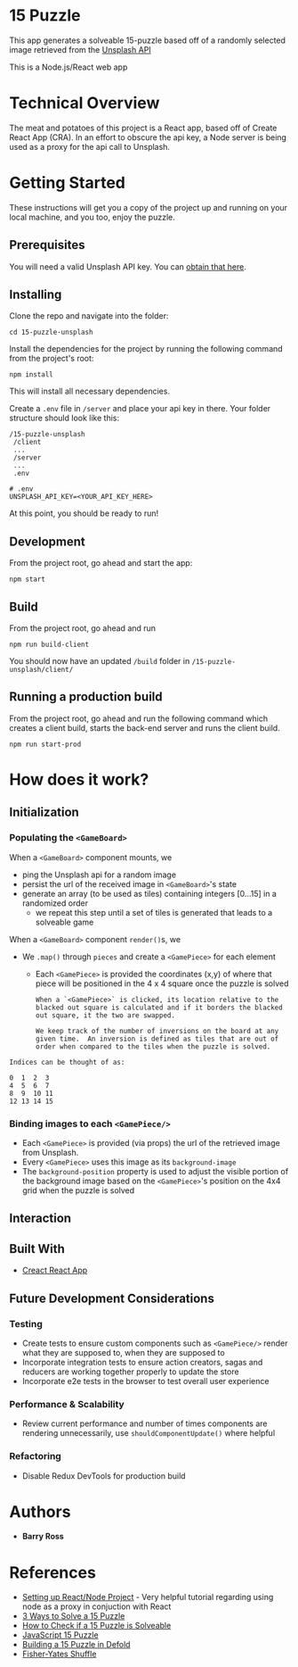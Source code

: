 # 15 Puzzle

This app generates a solveable 15-puzzle based off of a randomly selected image retrieved from the [Unsplash API](https://unsplash.com/developers)

This is a Node.js/React web app

# Technical Overview
The meat and potatoes of this project is a React app, based off of Create React App (CRA).  In an effort to obscure the api key, a Node server is being used as a proxy for the api call to Unsplash. 


# Getting Started

These instructions will get you a copy of the project up and running on your local machine, and you too, enjoy the puzzle.


## Prerequisites

You will need a valid Unsplash API key.  You can [obtain that here](https://unsplash.com/developers).  



## Installing

Clone the repo and navigate into the folder:

```
cd 15-puzzle-unsplash
```

Install the dependencies for the project by running the following command from the project's root:

```
npm install
```

This will install all necessary dependencies.  

Create a `.env` file in `/server` and place your api key in there.   Your folder structure should look like this:

```
/15-puzzle-unsplash
 /client
 ...
 /server
 ...
 .env
```

```
# .env
UNSPLASH_API_KEY=<YOUR_API_KEY_HERE>
```

At this point, you should be ready to run!



## Development

From the project root, go ahead and start the app:

```
npm start
```



## Build

From the project root, go ahead and run 

```
npm run build-client
```

You should now have an updated `/build` folder in `/15-puzzle-unsplash/client/`



## Running a production build

From the project root, go ahead and run the following command which creates a client build, starts the back-end server and runs the client build.

```
npm run start-prod

```
# How does it work? 

## Initialization

### Populating the `<GameBoard>`

When a `<GameBoard>` component mounts, we 
* ping the Unsplash api for a random image
* persist the url of the received image in `<GameBoard>`'s state
* generate an array (to be used as tiles) containing integers [0...15] in a randomized order
  - we repeat this step until a set of tiles is generated that leads to a solveable game

 When a `<GameBoard>` component `render()`s, we 
* We `.map()` through `pieces` and create a `<GamePiece>` for each element
  - Each `<GamePiece>` is provided the coordinates (x,y) of where that piece will be positioned in the 4 x 4 square once the puzzle is solved

		When a `<GamePiece>` is clicked, its location relative to the blacked out square is calculated and if it borders the blacked out square, it the two are swapped. 

		We keep track of the number of inversions on the board at any given time.  An inversion is defined as tiles that are out of order when compared to the tiles when the puzzle is solved. 

```
Indices can be thought of as:

0  1  2  3
4  5  6  7
8  9  10 11
12 13 14 15

```

### Binding images to each `<GamePiece/>`
- Each `<GamePiece>` is provided (via props) the url of the retrieved image from Unsplash.  
- Every `<GamePiece>` uses this image as its `background-image`
- The `background-position` property is used to adjust the visible portion of the background image based on the `<GamePiece>`'s position on the 4x4 grid when the puzzle is solved

## Interaction

## Built With

* [Creact React App](https://github.com/facebook/create-react-app)

## Future Development Considerations

### Testing

- Create tests to ensure custom components such as `<GamePiece/>` render what they are supposed to, when they are supposed to
- Incorporate integration tests to ensure action creators, sagas and reducers are working together properly to update the store
- Incorporate e2e tests in the browser to test overall user experience


### Performance & Scalability
- Review current performance and number of times components are rendering unnecessarily, use `shouldComponentUpdate()` where helpful

### Refactoring

- Disable Redux DevTools for production build

# Authors

* **Barry Ross** 

# References

- [Setting up React/Node Project](https://www.codementor.io/kakarganpat/how-to-setup-react-and-node-js-in-a-project-koxwqbssl) - Very helpful tutorial regarding using node as a proxy in conjuction with React
- [3 Ways to Solve a 15 Puzzle](https://www.wikihow.com/Solve-a-15-Puzzle)
- [How to Check if a 15 Puzzle is Solveable](https://www.geeksforgeeks.org/check-instance-15-puzzle-solvable/)
- [JavaScript 15 Puzzle](https://codepen.io/declanwhelan/pen/rsntC)
- [Building a 15 Puzzle in Defold](https://www.defold.com/tutorials/15-puzzle/)
- [Fisher-Yates Shuffle](https://bost.ocks.org/mike/shuffle/)